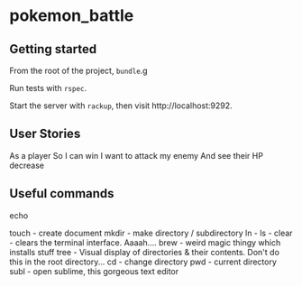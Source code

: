 # pokemon_battle

## Getting started
From the root of the project, `bundle`.g

Run tests with `rspec`.

Start the server with `rackup`, then visit http://localhost:9292.

## User Stories
As a player
So I can win
I want to attack my enemy
	And see their HP decrease

## Useful commands

echo

touch - create document
mkdir - make directory / subdirectory
ln - 
ls - 
clear - clears the terminal interface. Aaaah....
brew - weird magic thingy which installs stuff
tree - Visual display of directories & their contents. Don't do this in the root directory...
cd - change directory
pwd - current directory
subl - open sublime, this gorgeous text editor